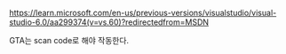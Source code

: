 https://learn.microsoft.com/en-us/previous-versions/visualstudio/visual-studio-6.0/aa299374(v=vs.60)?redirectedfrom=MSDN

GTA는 scan code로 해야 작동한다.